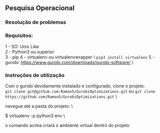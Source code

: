 ## Pesquisa Operacional

### Resolução de problemas

### Requisitos:

1 - SO: Unix Like \
2 - Python3 ou superior \
3 - pip
4 - virtualenv ou virtualenvwrapper \ `pip3 install virtualenv`
5 - gurobi: https://www.gurobi.com/downloads/gurobi-software/ \

### Instruções de utilização

Com o gurobi devidamente instalado e configurado, clone o projeto: \
`git clone git@github.com:Ramon5/GurobiOptimizations.git`
ou
`git clone https://github.com/Ramon5/GurobiOptimizations.git` \

navegue até a pasta do projeto: \

$ virtualenv -p python3 env \

o comando acima criará o ambiente virtual dentro do projeto.









